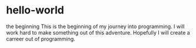 # hello-world
the beginning
This is the beginning of my journey into programming. I will work hard to make something out of this adventure. Hopefully I will create a carreer out of programming.
